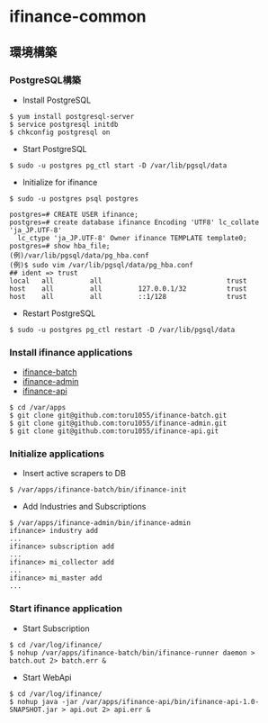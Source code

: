 # ifinance-common
## 環境構築
### PostgreSQL構築
* Install PostgreSQL
```
$ yum install postgresql-server
$ service postgresql initdb
$ chkconfig postgresql on
```
* Start PostgreSQL
```
$ sudo -u postgres pg_ctl start -D /var/lib/pgsql/data
```
* Initialize for ifinance
```
$ sudo -u postgres psql postgres

postgres=# CREATE USER ifinance;
postgres=# create database ifinance Encoding 'UTF8' lc_collate 'ja_JP.UTF-8' 
  lc_ctype 'ja_JP.UTF-8' Owner ifinance TEMPLATE template0;
postgres=# show hba_file;
(例)/var/lib/pgsql/data/pg_hba.conf
(例)$ sudo vim /var/lib/pgsql/data/pg_hba.conf
## ident => trust
local   all         all                               trust
host    all         all         127.0.0.1/32          trust
host    all         all         ::1/128               trust
```
* Restart PostgreSQL
```
$ sudo -u postgres pg_ctl restart -D /var/lib/pgsql/data
```

### Install ifinance applications
* [ifinance-batch](https://github.com/toru1055/ifinance-batch)
* [ifinance-admin](https://github.com/toru1055/ifinance-admin)
* [ifinance-api](https://github.com/toru1055/ifinance-api)
```
$ cd /var/apps
$ git clone git@github.com:toru1055/ifinance-batch.git
$ git clone git@github.com:toru1055/ifinance-admin.git
$ git clone git@github.com:toru1055/ifinance-api.git
```

### Initialize applications
* Insert active scrapers to DB
```
$ /var/apps/ifinance-batch/bin/ifinance-init
```
* Add Industries and Subscriptions
```
$ /var/apps/ifinance-admin/bin/ifinance-admin 
ifinance> industry add
...
ifinance> subscription add
...
ifinance> mi_collector add
...
ifinance> mi_master add
...
```

### Start ifinance application
* Start Subscription
```
$ cd /var/log/ifinance/
$ nohup /var/apps/ifinance-batch/bin/ifinance-runner daemon > batch.out 2> batch.err &
```
* Start WebApi
```
$ cd /var/log/ifinance/
$ nohup java -jar /var/apps/ifinance-api/bin/ifinance-api-1.0-SNAPSHOT.jar > api.out 2> api.err &
```
